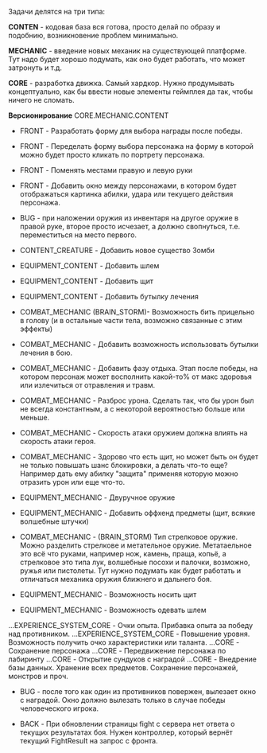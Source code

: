 Задачи делятся на три типа:

**CONTEN** - кодовая база вся готова, просто делай по образу и подобнию, возникновение проблем минимально.

**MECHANIC** - введение новых механик на существующей платформе.
Тут надо будет хорошо подумать, как оно будет работать, что может затронуть и т.д.

**CORE** - разработка движка. Самый хардкор.
Нужно продумывать концептуально, как бы ввести новые элементы геймплея да так, чтобы ничего не сломать.

**Версионирование**
CORE.MECHANIC.CONTENT

- FRONT - Разработать форму для выбора награды после победы.
- FRONT - Переделать форму выбора персонажа на форму в которой можно будет просто кликать по портрету персонажа.
- FRONT - Поменять местами правую и левую руки
- FRONT - Добавить окно между персонажами, в котором будет отображаться картинка абилки, удара или текущего действия персонажа.  

- BUG - при наложении оружия из инвентаря на другое оружие в правой руке, второе просто исчезает,
а должно свопнуться, т.е. переместиться на место первого.

- CONTENT_CREATURE - Добавить новое существо Зомби

- EQUIPMENT_CONTENT - Добавить шлем
- EQUIPMENT_CONTENT - Добавить щит
- EQUIPMENT_CONTENT - Добавить бутылку лечения

- COMBAT_MECHANIC (BRAIN_STORM)- Возможность бить прицельно в голову (и в остальные части тела, возможно связанные с этим эффекты)
- COMBAT_MECHANIC - Добавить возможность использовать бутылки лечения в бою.
- COMBAT_MECHANIC - Добавить фазу отдыха. Этап после победы, на котором персонаж может восполнить какой-то% от макс здоровья или излечиться от
  отравления и травм.
- COMBAT_MECHANIC - Разброс урона. Сделать так, что бы урон был не всегда константным, а с некоторой вероятностью больше или меньше.
- COMBAT_MECHANIC - Скорость атаки оружием должна влиять на скорость атаки героя.
- COMBAT_MECHANIC - Здорово что есть щит, но может быть он будет не только повышать шанс блокировки, а делать что-то еще?
Например дать ему абилку "защита" применяя которую можно отразить урон или еще что-то.

- EQUIPMENT_MECHANIC - Двуручное оружие
- EQUIPMENT_MECHANIC - Добавить оффхенд предметы (щит, всякие волшебные штучки)
- COMBAT_MECHANIC - (BRAIN_STORM) Тип стрелковое оружие. Можно разделить стрелкове и метательное оружие. Метатаельное это всё что руками, например
  нож, камень, праща, копьё, а стрелковое это типа лук, волшебные посохи и палочки, возможно, ружья или пистолеты.
Тут нужно подумать как будет работать и отличаться механика оружия ближнего и дальнего боя.

- EQUIPMENT_MECHANIC - Возможность носить щит
- EQUIPMENT_MECHANIC - Возможность одевать шлем

...EXPERIENCE_SYSTEM_CORE - Очки опыта. Прибавка опыта за победу над противником. 
...EXPERIENCE_SYSTEM_CORE - Повышение уровня. Возможность получить очко характеристики или таланта.
...CORE - Сохранение персонажа
...CORE - Передвижение персонажа по лабиринту
...CORE - Открытие сундуков с наградой
...CORE - Внедрение базы данных. Хранение всех предметов. Сохранение персонажей, монстров и проч.


- BUG - после того как один из противников повержен, вылезает окно с наградой. Окно должно вылезать 
только в случае победы человеческого игрока.

- BACK - При обновлении страницы fight с сервера нет ответа о текущих результатах боя. Нужен контроллер, который вернёт текущий FightResult на 
  запрос с фронта. 